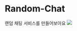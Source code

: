 # Random-Chat
랜덤 채팅 서비스를 만들어보아요
<a href="https://github.com/devxb/gitanimals">
  <img src="https://render.gitanimals.org/farms/Doncham"/>
</a>
